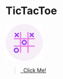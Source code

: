 # TicTacToe

[![Logo](https://github.com/abdullahtabish/tic-tac-toe/blob/main/icons/icon.png)](https://count-tictactoe.netlify.app/)

> [&nbsp; Click Me!](https://count-tictactoe.netlify.app/)
